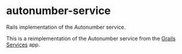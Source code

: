 # autonumber-service

Rails implementation of the Autonumber service.

This is a reimplementation of the Autonumber service from the [Grails Services][1] app.

[1]: https://github.com/umd-lib/grails-services
